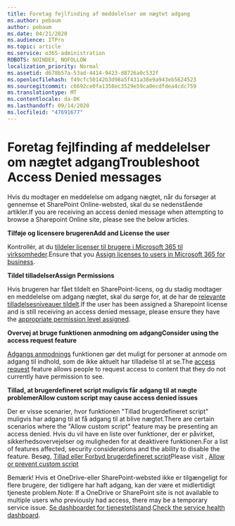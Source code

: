 ```yaml
---
title: Foretag fejlfinding af meddelelser om nægtet adgang
ms.author: pebaum
author: pebaum
ms.date: 04/21/2020
ms.audience: ITPro
ms.topic: article
ms.service: o365-administration
ROBOTS: NOINDEX, NOFOLLOW
localization_priority: Normal
ms.assetid: d678b57a-53ad-4414-9423-d8726a0c532f
ms.openlocfilehash: f49cfc50142b3d98a5f431a38e9a943eb5624523
ms.sourcegitcommit: c6692ce0fa1358ec3529e59ca0ecdfdea4cdc759
ms.translationtype: MT
ms.contentlocale: da-DK
ms.lasthandoff: 09/14/2020
ms.locfileid: "47691677"
---
```

# <a name="troubleshoot-access-denied-messages"></a><span data-ttu-id="6c732-102">Foretag fejlfinding af meddelelser om nægtet adgang</span><span class="sxs-lookup"><span data-stu-id="6c732-102">Troubleshoot Access Denied messages</span></span>

<span data-ttu-id="6c732-103">Hvis du modtager en meddelelse om adgang nægtet, når du forsøger at gennemse et SharePoint Online-websted, skal du se nedenstående artikler.</span><span class="sxs-lookup"><span data-stu-id="6c732-103">If you are receiving an access denied message when attempting to browse a Sharepoint Online site, please see the below articles.</span></span>

<span data-ttu-id="6c732-104">**Tilføje og licensere brugeren**</span><span class="sxs-lookup"><span data-stu-id="6c732-104">**Add and License the user**</span></span>

<span data-ttu-id="6c732-105">Kontrollér, at du [tildeler licenser til brugere i Microsoft 365 til virksomheder](https://docs.microsoft.com/microsoft-365/admin/add-users/add-users).</span><span class="sxs-lookup"><span data-stu-id="6c732-105">Ensure that you [Assign licenses to users in Microsoft 365 for business](https://docs.microsoft.com/microsoft-365/admin/add-users/add-users).</span></span>

<span data-ttu-id="6c732-106">**Tildel tilladelser**</span><span class="sxs-lookup"><span data-stu-id="6c732-106">**Assign Permissions**</span></span>

<span data-ttu-id="6c732-107">Hvis brugeren har fået tildelt en SharePoint-licens, og du stadig modtager en meddelelse om adgang nægtet, skal du sørge for, at de har de [relevante tilladelsesniveauer tildelt](https://docs.microsoft.com/sharepoint/understanding-permission-levels).</span><span class="sxs-lookup"><span data-stu-id="6c732-107">If the user has been assigned a Sharepoint license and is still receiving an access denied message, please ensure they have the [appropriate permission level assigned](https://docs.microsoft.com/sharepoint/understanding-permission-levels).</span></span>

<span data-ttu-id="6c732-108">**Overvej at bruge funktionen anmodning om adgang**</span><span class="sxs-lookup"><span data-stu-id="6c732-108">**Consider using the access request feature**</span></span>

<span data-ttu-id="6c732-109">[Adgangs anmodnings](https://support.office.com/article/Set-up-and-manage-access-requests-94B26E0B-2822-49D4-929A-8455698654B3) funktionen gør det muligt for personer at anmode om adgang til indhold, som de ikke aktuelt har tilladelse til at se.</span><span class="sxs-lookup"><span data-stu-id="6c732-109">The [access request](https://support.office.com/article/Set-up-and-manage-access-requests-94B26E0B-2822-49D4-929A-8455698654B3) feature allows people to request access to content that they do not currently have permission to see.</span></span> 

<span data-ttu-id="6c732-110">**Tillad, at brugerdefineret script muligvis får adgang til at nægte problemer**</span><span class="sxs-lookup"><span data-stu-id="6c732-110">**Allow custom script may cause access denied issues**</span></span>

<span data-ttu-id="6c732-111">Der er visse scenarier, hvor funktionen "Tillad brugerdefineret script" muligvis har adgang til at få adgang til at blive nægtet.</span><span class="sxs-lookup"><span data-stu-id="6c732-111">There are certain scenarios where the "Allow custom script" feature may be presenting an access denied.</span></span> <span data-ttu-id="6c732-112">Hvis du vil have en liste over funktioner, der er påvirket, sikkerhedsovervejelser og muligheden for at deaktivere funktionen.</span><span class="sxs-lookup"><span data-stu-id="6c732-112">For a list of features affected, security considerations and the ability to disable the feature.</span></span> <span data-ttu-id="6c732-113">Besøg, [Tillad eller Forbyd brugerdefineret script](https://docs.microsoft.com/sharepoint/allow-or-prevent-custom-script)</span><span class="sxs-lookup"><span data-stu-id="6c732-113">Please visit , [Allow or prevent custom script](https://docs.microsoft.com/sharepoint/allow-or-prevent-custom-script)</span></span>

<span data-ttu-id="6c732-114">Bemærk! Hvis et OneDrive-eller SharePoint-websted ikke er tilgængeligt for flere brugere, der tidligere har haft adgang, kan der være et midlertidigt tjeneste problem.</span><span class="sxs-lookup"><span data-stu-id="6c732-114">Note: If a OneDrive or SharePoint site is not available to multiple users who previously had access, there may be a temporary service issue.</span></span> <span data-ttu-id="6c732-115">[Se dashboardet for tjenestetilstand](https://portal.office.com/adminportal/home#/servicehealth).</span><span class="sxs-lookup"><span data-stu-id="6c732-115">[Check the service health dashboard](https://portal.office.com/adminportal/home#/servicehealth).</span></span>


  

